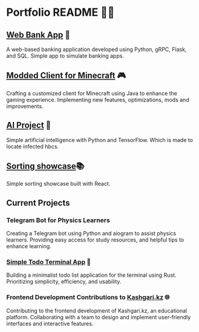 # Portfolio README 👨‍💻

## [Web Bank App](https://github.com/himoji/bankgrpcweb) 💼
A web-based banking application developed using Python, gRPC, Flask, and SQL. Simple app to simulate banking apps.

## [Modded Client for Minecraft](https://github.com/himoji/client) 🎮
Crafting a customized client for Minecraft using Java to enhance the gaming experience. Implementing new features, optimizations, mods and improvements.

## [AI Project](https://github.com/himoji/antiM) 🤖
Simple artificial intelligence with Python and TensorFlow. Which is made to locate infected hbcs.

## [Sorting showcase](https://github.com/himoji/sortReact)📚
Simple sorting showcase built with React.

## Current Projects

### Telegram Bot for Physics Learners 
Creating a Telegram bot using Python and aiogram to assist physics learners. Providing easy access for study resources, and helpful tips to enhance learning.

### [Simple Todo Terminal App](https://github.com/himoji/todoNotifier_terminal) 📝
Building a minimalist todo list application for the terminal using Rust. Prioritizing simplicity, efficiency, and usability.

### Frontend Development Contributions to [Kashgari.kz](https://www.kashgari.kz/kz) 🌐
Contributing to the frontend development of Kashgari.kz, an educational platform. Collaborating with a team to design and implement user-friendly interfaces and interactive features.
